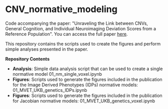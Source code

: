 # CNV_normative_modeling

Code accompanying the paper: "Unraveling the Link between CNVs, General Cognition, and Individual Neuroimaging Deviation Scores from a Reference Population". You can access the full paper [here](https://www.medrxiv.org/content/10.1101/2023.11.29.23298954v2).

This repository contains the scripts used to create the figures and perform simple analyses presented in the paper.

**Repository Contents**
- **Analysis**: Simple data analysis script that can be used to create a single normative model 01_nm_single_voxel.ipynb
- **Figures**: Scripts used to generate the figures included in the publication for the Image Derived Phenotypes (IDPs) normative models: 01_MVET_UKB_genetics_IDPs.ipynb
- **Figures**: Scripts used to generate the figures included in the publication for  Jacobian normative models: 01_MVET_UKB_genetics_voxel.ipynb

